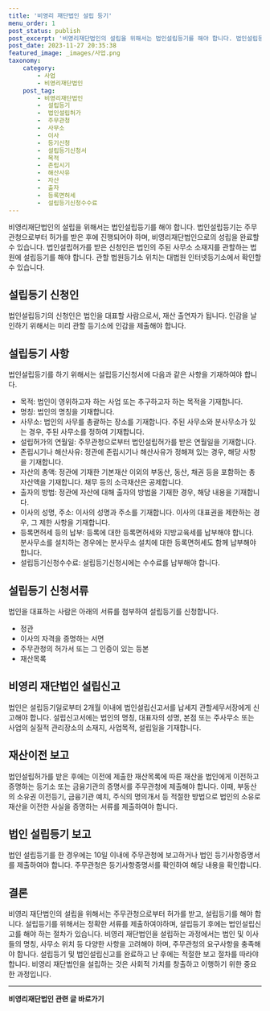 ```yaml
---
title: '비영리 재단법인 설립 등기'
menu_order: 1
post_status: publish
post_excerpt: '비영리재단법인의 설립을 위해서는 법인설립등기를 해야 합니다. 법인설립등기는 주무관청으로부터 허가를 받은 후에 진행되어야 하며, 비영리재단법인으로의 성립을 완료할 수 있습니다. 법인설립허가를 받은 신청인은 법인의 주된 사무소 소재지를 관할하는 법원에 설립등기를 해야 합니다. 관할 법원등기소 위치는 대법원 인터넷등기소에서 확인할 수 있습니다.'
post_date: 2023-11-27 20:35:38
featured_image: _images/사업.png
taxonomy:
    category:
        - 사업
        - 비영리재단법인
    post_tag:
        - 비영리재단법인
        -  설립등기
        -  법인설립허가
        -  주무관청
        -  사무소
        -  이사
        -  등기신청
        -  설립등기신청서
        -  목적
        -  존립시기
        -  해산사유
        -  자산
        -  출자
        -  등록면허세
        -  설립등기신청수수료
---
```



비영리재단법인의 설립을 위해서는 법인설립등기를 해야 합니다. 법인설립등기는 주무관청으로부터 허가를 받은 후에 진행되어야 하며, 비영리재단법인으로의 성립을 완료할 수 있습니다. 법인설립허가를 받은 신청인은 법인의 주된 사무소 소재지를 관할하는 법원에 설립등기를 해야 합니다. 관할 법원등기소 위치는 대법원 인터넷등기소에서 확인할 수 있습니다.

## 설립등기 신청인

법인설립등기의 신청인은 법인을 대표할 사람으로서, 재산 출연자가 됩니다. 인감을 날인하기 위해서는 미리 관할 등기소에 인감을 제출해야 합니다.

## 설립등기 사항

법인설립등기를 하기 위해서는 설립등기신청서에 다음과 같은 사항을 기재하여야 합니다.
- 목적: 법인이 영위하고자 하는 사업 또는 추구하고자 하는 목적을 기재합니다.
- 명칭: 법인의 명칭을 기재합니다.
- 사무소: 법인의 사무를 총괄하는 장소를 기재합니다. 주된 사무소와 분사무소가 있는 경우, 주된 사무소를 정하여 기재합니다.
- 설립허가의 연월일: 주무관청으로부터 법인설립허가를 받은 연월일을 기재합니다.
- 존립시기나 해산사유: 정관에 존립시기나 해산사유가 정해져 있는 경우, 해당 사항을 기재합니다.
- 자산의 총액: 정관에 기재한 기본재산 이외의 부동산, 동산, 채권 등을 포함하는 총자산액을 기재합니다. 채무 등의 소극재산은 공제합니다.
- 출자의 방법: 정관에 자산에 대해 출자의 방법을 기재한 경우, 해당 내용을 기재합니다.
- 이사의 성명, 주소: 이사의 성명과 주소를 기재합니다. 이사의 대표권을 제한하는 경우, 그 제한 사항을 기재합니다.
- 등록면허세 등의 납부: 등록에 대한 등록면허세와 지방교육세를 납부해야 합니다. 분사무소를 설치하는 경우에는 분사무소 설치에 대한 등록면허세도 함께 납부해야 합니다.
- 설립등기신청수수료: 설립등기신청시에는 수수료를 납부해야 합니다.

## 설립등기 신청서류

법인을 대표하는 사람은 아래의 서류를 첨부하여 설립등기를 신청합니다.
- 정관
- 이사의 자격을 증명하는 서면
- 주무관청의 허가서 또는 그 인증이 있는 등본
- 재산목록

## 비영리 재단법인 설립신고

법인은 설립등기일로부터 2개월 이내에 법인설립신고서를 납세지 관할세무서장에게 신고해야 합니다. 설립신고서에는 법인의 명칭, 대표자의 성명, 본점 또는 주사무소 또는 사업의 실질적 관리장소의 소재지, 사업목적, 설립일을 기재합니다.

## 재산이전 보고

법인설립허가를 받은 후에는 이전에 제출한 재산목록에 따른 재산을 법인에게 이전하고 증명하는 등기소 또는 금융기관의 증명서를 주무관청에 제출해야 합니다. 이때, 부동산의 소유권 이전등기, 금융기관 예치, 주식의 명의개서 등 적절한 방법으로 법인의 소유로 재산을 이전한 사실을 증명하는 서류를 제출하여야 합니다.

## 법인 설립등기 보고

법인 설립등기를 한 경우에는 10일 이내에 주무관청에 보고하거나 법인 등기사항증명서를 제출하여야 합니다. 주무관청은 등기사항증명서를 확인하여 해당 내용을 확인합니다.

## 결론

비영리 재단법인의 설립을 위해서는 주무관청으로부터 허가를 받고, 설립등기를 해야 합니다. 설립등기를 위해서는 정확한 서류를 제출하여야하며, 설립등기 후에는 법인설립신고를 해야 하는 절차가 있습니다. 비영리 재단법인을 설립하는 과정에서는 법인 및 이사들의 명칭, 사무소 위치 등 다양한 사항을 고려해야 하며, 주무관청의 요구사항을 충족해야 합니다. 설립등기 및 법인설립신고를 완료하고 난 후에는 적절한 보고 절차를 따라야 합니다. 비영리 재단법인을 설립하는 것은 사회적 가치를 창출하고 이행하기 위한 중요한 과정입니다.
<!-- wp:separator -->
<hr class="wp-block-separator has-alpha-channel-opacity"/>
<!-- /wp:separator -->

<!-- wp:group {"backgroundColor":"base","layout":{"type":"constrained"}} -->
<div class="wp-block-group has-base-background-color has-background"><!-- wp:paragraph {"align":"center","fontSize":"medium"} -->
<p class="has-text-align-center has-large-font-size"><strong>비영리재단법인 관련 글 바로가기</strong></p>
<!-- /wp:paragraph -->


<!-- wp:latest-posts
{"categories":[{"id":27278,"count":19,"description":"","link":"https://uknowlaw.com/category/%eb%b9%84%ec%98%81%eb%a6%ac%ec%9e%ac%eb%8b%a8%eb%b2%95%ec%9d%b8/","name":"비영리재단법인","slug":"비영리재단법인","taxonomy":"category","parent":0,"meta":[],"_links":{"self":[{"href":"https://uknowlaw.com/wp-json/wp/v2/categories/27278"}],"collection":[{"href":"https://uknowlaw.com/wp-json/wp/v2/categories"}],"about":[{"href":"https://uknowlaw.com/wp-json/wp/v2/taxonomies/category"}],"wp:post_type":[{"href":"https://uknowlaw.com/wp-json/wp/v2/posts?categories=27278"}],"curies":[{"name":"wp","href":"https://api.w.org/{rel}","templated":true}]}}],"postsToShow":100,"excerptLength":28,"postLayout":"grid","columns":2,"featuredImageAlign":"left","featuredImageSizeSlug":"large","fontSize":"small"} /--></div>
<!-- /wp:group -->